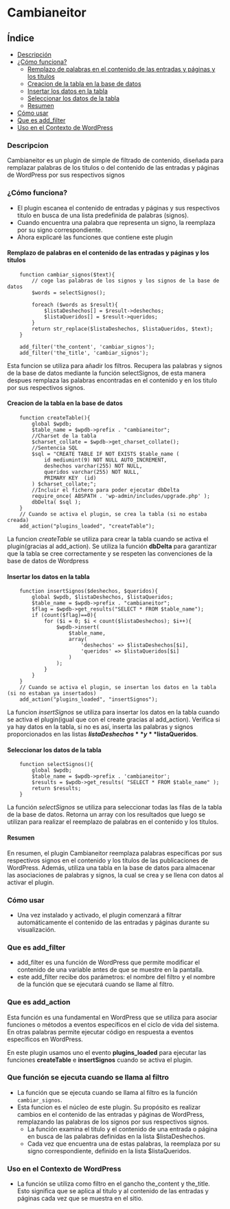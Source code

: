 # Cambianeitor

## Índice
+ [Descripción](#descripcion)
+ [¿Cómo funciona?](#como-funciona)
  + [Remplazo de palabras en el contenido de las entradas y páginas y los titulos](#remplazo-de-palabras-en-el-contenido-de-las-entradas-y-paginas-y-los-titulos)
  + [Creacion de la tabla en la base de datos](#creacion-de-la-tabla-en-la-base-de-datos)
  + [Insertar los datos en la tabla](#insertar-los-datos-en-la-tabla)
  + [Seleccionar los datos de la tabla](#seleccionar-los-datos-de-la-tabla)
  + [Resumen](#resumen)
+ [Cómo usar](#como-usar)
+ [Que es add_filter](#que-es-add_filter)
+ [Uso en el Contexto de WordPress](#uso-en-el-contexto-de-wordpress)


### Descripcion
Cambianeitor es un plugin de simple de filtrado de contenido, diseñada para remplazar palabras de los titulos o del contenido de las entradas y páginas de WordPress por sus respectivos signos  

### ¿Cómo funciona?
+ El plugin escanea el contenido de entradas y páginas y sus respectivos titulo en busca de una lista predefinida de palabras (signos).
+ Cuando encuentra una palabra que representa un signo, la reemplaza por su signo correspondiente.
+ Ahora explicaré las funciones que contiene este plugin

#### Remplazo de palabras en el contenido de las entradas y páginas y los titulos
```
    function cambiar_signos($text){
        // coge las palabras de los signos y los signos de la base de datos
        $words = selectSignos();
    
        foreach ($words as $result){
            $listaDeshechos[] = $result->deshechos;
            $listaQueridos[] = $result->queridos;
        }
        return str_replace($listaDeshechos, $listaQueridos, $text);
    }
    
    add_filter('the_content', 'cambiar_signos');
    add_filter('the_title', 'cambiar_signos');
```
Esta funcion se utiliza para añadir los filtros. Recupera las palabras y signos de la base de datos mediante la función selectSignos, de esta manera despues remplaza las palabras encontradas en el contenido y en los titulo por sus respectivos signos.

#### Creacion de la tabla en la base de datos
```
    function createTable(){
        global $wpdb;
        $table_name = $wpdb->prefix . "cambianeitor";
        //Charset de la tabla
        $charset_collate = $wpdb->get_charset_collate();
        //Sentencia SQL
        $sql = "CREATE TABLE IF NOT EXISTS $table_name (
            id mediumint(9) NOT NULL AUTO_INCREMENT,
            deshechos varchar(255) NOT NULL,
            queridos varchar(255) NOT NULL,
            PRIMARY KEY  (id)
        ) $charset_collate;";
        //Incluir el fichero para poder ejecutar dbDelta
        require_once( ABSPATH . 'wp-admin/includes/upgrade.php' );
        dbDelta( $sql );
    }
    // Cuando se activa el plugin, se crea la tabla (si no estaba creada)
    add_action("plugins_loaded", "createTable");
```
La funcion _createTable_ se utiliza para crear la tabla cuando se activa el plugin(gracias al add_action). Se utiliza la función **dbDelta** para garantizar que la tabla se cree correctamente y se respeten las convenciones de la base de datos de Wordpress

#### Insertar los datos en la tabla
```
    function insertSignos($deshechos, $queridos){
        global $wpdb, $listaDeshechos, $listaQueridos;
        $table_name = $wpdb->prefix . "cambianeitor";
        $flag = $wpdb->get_results("SELECT * FROM $table_name");
        if (count($flag)==0){
            for ($i = 0; $i < count($listaDeshechos); $i++){
                $wpdb->insert(
                    $table_name,
                    array(
                        'deshechos' => $listaDeshechos[$i],
                        'queridos' => $listaQueridos[$i]
                    )
                );
            }
        }
    }
    // Cuando se activa el plugin, se insertan los datos en la tabla (si no estaban ya insertados)
    add_action("plugins_loaded", "insertSignos");
```
La funcion _insertSignos_ se utiliza para insertar los datos en la tabla cuando se activa el plugin(igual que con el create gracias al add_action). Verifica si ya hay datos en la tabla, si no es así, inserta las palabras y signos proporcionados en las listas **$listaDeshechos** y **$listaQueridos**.

#### Seleccionar los datos de la tabla
```
    function selectSignos(){
        global $wpdb;
        $table_name = $wpdb->prefix . 'cambianeitor';
        $results = $wpdb->get_results( "SELECT * FROM $table_name" );
        return $results;
    }
```
La función _selectSignos_ se utiliza para seleccionar todas las filas de la tabla de la base de datos. Retorna un array con los resultados que luego se utilizan para realizar el reemplazo de palabras en el contenido y los títulos.

#### Resumen
En resumen, el plugin Cambianeitor reemplaza palabras específicas por sus respectivos signos en el contenido y los títulos de las publicaciones de WordPress. Además, utiliza una tabla en la base de datos para almacenar las asociaciones de palabras y signos, la cual se crea y se llena con datos al activar el plugin.

### Cómo usar
+ Una vez instalado y activado, el plugin comenzará a filtrar automáticamente el contenido de las entradas y páginas durante su visualización.

### Que es add_filter
+ add_filter es una función de WordPress que permite modificar el contenido de una variable antes de que se muestre en la pantalla.
+ este add_filter recibe dos parámetros: el nombre del filtro y el nombre de la función que se ejecutará cuando se llame al filtro.

### Que es add_action
Esta función es una fundamental en WordPress que se utiliza para asociar funciones o métodos a eventos específicos en el ciclo de vida del sistema. En otras palabras permite ejecutar código en respuesta a eventos específicos en WordPress.

En este plugin usamos uno el evento **plugins_loaded** para ejecutar las funciones **createTable** e **insertSignos** cuando se activa el plugin.

### Que función se ejecuta cuando se llama al filtro
+ La función que se ejecuta cuando se llama al filtro es la función `cambiar_signos`.
+ Esta funcion es el núcleo de este plugin. Su propósito es realizar cambios en el contenido de las entradas y páginas de WordPress, remplazando las palabras de los signos por sus respectivos signos.
    + La función examina el titulo y el contenido de una entrada o página en busca de las palabras definidas en la lista $listaDeshechos.
    + Cada vez que encuentra una de estas palabras, la reemplaza por su signo correspondiente, definido en la lista $listaQueridos.

### Uso en el Contexto de WordPress
+ La función se utiliza como filtro en el gancho the_content y the_title. Esto significa que se aplica al titulo y al contenido de las entradas y páginas cada vez que se muestra en el sitio.

